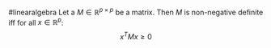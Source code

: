 #linearalgebra 
Let a $M\in \mathbb{R}^{p\times p}$ be a matrix. Then $M$ is non-negative definite iff for all $x\in \mathbb{R}^p$:
$$
x^TMx \geq 0
$$